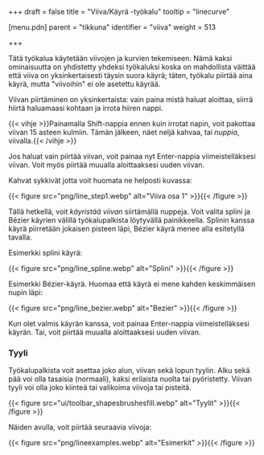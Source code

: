 +++
draft = false
title = "Viiva/Käyrä -työkalu"
tooltip = "linecurve"

[menu.pdn]
    parent = "tikkuna"
    identifier = "viiva"
    weight = 513

+++

Tätä työkalua käytetään viivojen ja kurvien tekemiseen. Nämä kaksi ominaisuutta on yhdistetty yhdeksi työkaluksi<!--more--> koska on mahdollista
väittää että viiva on yksinkertaisesti täysin suora käyrä; täten, työkalu piirtää aina käyrä, mutta "viivoihin" ei ole asetettu käyrää.

Viivan piirtäminen on yksinkertaista: vain paina mistä haluat aloittaa, siirrä hiirtä haluamaasi kohtaan ja irrota hiiren nappi.

{{< vihje >}}Painamalla Shift-nappia ennen kuin irrotat napin, voit pakottaa viivan 15 asteen kulmiin. Tämän jälkeen, näet neljä kahvaa, tai *nuppia*, viivalla.{{< /vihje >}}

Jos haluat vain piirtää viivan, voit painaa nyt Enter-nappia viimeistelläksesi viivan. Voit myös piirtää muualla aloittaaksesi uuden viivan.

Kahvat sykkivät jotta voit huomata ne helposti kuvassa:

{{< figure src="png/line_step1.webp" alt="Viiva osa 1" >}}{{< /figure >}}

Tällä hetkellä, voit *käyristää viivan* siirtämällä nuppeja. Voit valita splini ja Bézier käyrien välillä työkalupalkista löytyvällä
painikkeella. Splinin kanssa käyrä piirretään jokaisen pisteen läpi, Bézier käyrä menee alla esitetyllä tavalla.

Esimerkki splini käyrä:

{{< figure src="png/line_spline.webp" alt="Splini" >}}{{< /figure >}}

Esimerkki Bézier-käyrä. Huomaa että käyrä ei mene kahden keskimmäisen nupin läpi:

{{< figure src="png/line_bezier.webp" alt="Bezier" >}}{{< /figure >}}

Kun olet valmis käyrän kanssa, voit painaa Enter-nappia viimeistelläksesi käyrän. Tai, voit piirtää muualla aloittaaksesi uuden viivan.

### Tyyli

Työkalupalkista voit asettaa joko alun, viivan sekä lopun tyylin. Alku sekä pää voi olla tasaisia (normaali), kaksi erilaista nuolta tai
pyöristetty. Viivan tyyli voi olla joko kiinteä tai valikoima viivoja tai pisteitä.

{{< figure src="ui/toolbar_shapesbrushesfill.webp" alt="Tyylit" >}}{{< /figure >}}

Näiden avulla, voit piirtää seuraavia viivoja:

{{< figure src="png/lineexamples.webp" alt="Esimerkit" >}}{{< /figure >}}
